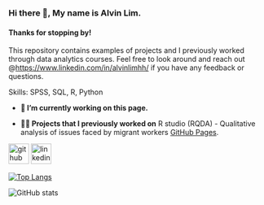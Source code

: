 ### Hi there 👋, My name is Alvin Lim. 
#### Thanks for stopping by!
This repository contains examples of projects and I previously worked through data analytics courses. Feel free to look around and reach out @https://www.linkedin.com/in/alvinlimhh/ if you have any feedback or questions.

Skills: SPSS, SQL, R, Python

- **🔭 I’m currently working on this page.** 

- **✍🏻 Projects that I previously worked on**
R studio (RQDA) - Qualitative analysis of issues faced by migrant workers [GitHub Pages]([https://pages.github.com/](https://github.com/alvinhh01/rqdapackage)).


[<img src='https://cdn.jsdelivr.net/npm/simple-icons@3.0.1/icons/github.svg' alt='github' height='40'>](https://github.com/alvinhh01)  [<img src='https://cdn.jsdelivr.net/npm/simple-icons@3.0.1/icons/linkedin.svg' alt='linkedin' height='40'>](https://www.linkedin.com/in/https://www.linkedin.com/in/alvinlimhh//)  

[![Top Langs](https://github-readme-stats.vercel.app/api/top-langs/?username=alvinhh01)](https://github.com/anuraghazra/github-readme-stats)

![GitHub stats](https://github-readme-stats.vercel.app/api?username=alvinhh01&show_icons=true)  












